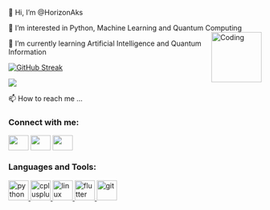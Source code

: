 👋 Hi, I’m @HorizonAks

👀 I’m interested in Python, Machine Learning and Quantum Computing
<img align="right" alt="Coding" width="100" src="https://media2.giphy.com/media/UtVjgQuWRwyIUuZA2Y/200w.webp?cid=ecf05e47hg6ewfmgp70t70grvqs9r5x9gowgpj6pdj28pw7b&rid=200w.webp&ct=g">

🌱 I’m currently learning Artificial Intelligence and Quantum Information

[![GitHub Streak](https://github-readme-streak-stats.herokuapp.com/?user=HorizonAks)](https://git.io/streak-stats)

 <img src="https://github-readme-stats.vercel.app/api/top-langs/?username=HorizonAks&layout=compact">

📫 How to reach me ...

<h3 align="left">Connect with me:</h3>
<p align="left">
<a href="your link" target="https://twitter.com/HorizonAks"><img align="center" src="https://cdn.jsdelivr.net/npm/simple-icons@3.0.1/icons/twitter.svg" alt="" height="30" width="40" /></a>
<a href="your link" target="https://www.linkedin.com/in/hzakshat/"><img align="center" src="https://cdn.jsdelivr.net/npm/simple-icons@3.0.1/icons/linkedin.svg" alt="" height="30" width="40" /></a>
<a href="your link" target="https://www.instagram.com/horizon.aks/"><img align="center" src="https://cdn.jsdelivr.net/npm/simple-icons@3.0.1/icons/instagram.svg" alt="" height="30" width="40" /></a>
</p>

<h3 align="left">Languages and Tools:</h3>
<p align="left"> <a href="https://www.python.org" target="_blank"> <img src="https://upload.wikimedia.org/wikipedia/commons/thumb/c/c3/Python-logo-notext.svg/640px-Python-logo-notext.svg.png" alt="python" width="40" height="40"/> </a> <a href="https://www.w3schools.com/cpp/" target="https://leetcode.com/HorizonAks/"> <img src="https://upload.wikimedia.org/wikipedia/commons/thumb/1/18/ISO_C%2B%2B_Logo.svg/1200px-ISO_C%2B%2B_Logo.svg.png" alt="cplusplus" width="40" height="40"/> </a> <a href="https://www.linux.org/" target="_blank"> <img src="https://upload.wikimedia.org/wikipedia/commons/d/dd/Linux_logo.jpg" alt="linux" width="40" height="40"/> </a> <a href="https://flutter.dev" target="_blank"> <img src="https://www.vectorlogo.zone/logos/flutterio/flutterio-icon.svg" alt="flutter" width="40" height="40"/> </a> <a href="https://git-scm.com/" target="_blank"> <img src="https://www.vectorlogo.zone/logos/git-scm/git-scm-icon.svg" alt="git" width="40" height="40"/> </a> <a href="https://www.w3.org/html/" target="_blank"></p>
<!---
HorizonAks/HorizonAks is a ✨ special ✨ repository because its `README.md` (this file) appears on your GitHub profile.
You can click the Preview link to take a look at your changes.
--->
